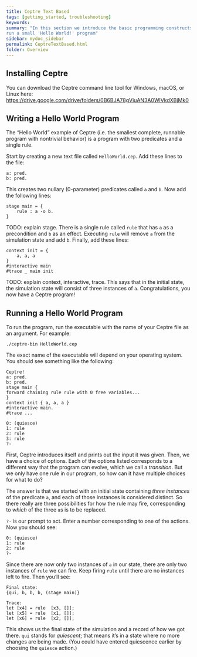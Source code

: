 ```yaml
---
title: Ceptre Text Based
tags: [getting_started, troubleshooting]
keywords:
summary: "In this section we introduce the basic programming constructs of the Ceptre language and 
run a small 'Hello World!' program"
sidebar: mydoc_sidebar
permalink: CeptreTextBased.html
folder: Overview
---
```


## Installing Ceptre
You can download the Ceptre command line tool for Windows, macOS, or Linux here: 
https://drive.google.com/drive/folders/0B6BJA78gViuAN3A0WlVkdXBjMk0

## Writing a Hello World Program
The “Hello World” example of Ceptre (i.e. the smallest complete, runnable program with nontrivial 
behavior) is a program with two predicates and a single rule.

Start by creating a new text file called `HelloWorld.cep`. Add these lines to the file:
```
a: pred.
b: pred.
```

This creates two nullary (0-parameter) predicates called `a` and `b`. Now add the following lines:
```
stage main = {
    rule : a -o b.
}
```

TODO: explain stage. There is a single rule called `rule` that has `a` as a precondition and `b` as 
an effect. Executing `rule` will remove `a` from the simulation state and add `b`.
Finally, add these lines:
```
context init = {
    a, a, a
}
#interactive main
#trace _ main init
```

TODO: explain context, interactive, trace. This says that in the initial state, the simulation state
will consist of three instances of `a`. Congratulations, you now have a Ceptre program!

## Running a Hello World Program
To run the program, run the executable with the name of your Ceptre file as an argument. For example:
```
./ceptre-bin HelloWorld.cep
```

The exact name of the executable will depend on your operating system. You should see something 
like the following:
```
Ceptre!
a: pred.
b: pred.
stage main {
forward chaining rule rule with 0 free variables...
}
context init { a, a, a }
#interactive main.
#trace ...

0: (quiesce)
1: rule
2: rule
3: rule
?-
```

First, Ceptre introduces itself and prints out the input it was given. Then, we have a choice of 
options. Each of the options listed corresponds to a different way that the program can evolve, which 
we call a *transition*. But we only have one rule in our program, so how can it have multiple 
choices for what to do?

The answer is that we started with an initial state containing *three instances* of the predicate 
`a`, and each of those instances is considered distinct. So there really are three possibilities for how 
the rule may fire, corresponding to *which* of the three `a`s is to be replaced.

`?-` is our prompt to act. Enter a number corresponding to one of the actions. Now you should see:
```
0: (quiesce)
1: rule
2: rule
?-
```

Since there are now only two instances of `a` in our state, there are only two instances of 
`rule` we can fire. Keep firing `rule` until there are no instances left to fire. Then you’ll see:
```
Final state:
{qui, b, b, b, (stage main)}

Trace:
let [x4] = rule  [x3, []];
let [x5] = rule  [x1, []];
let [x6] = rule  [x2, []];
```

This shows us the final state of the simulation and a record of how we got there. `qui` stands for 
*quiescent*; that means it’s in a state where no more changes are being made. (You could have 
entered quiescence earlier by choosing the `quiesce` action.)
